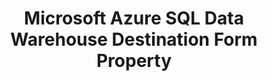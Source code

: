 ---
content-type: "api-form"
form-type: "destination"
key: "destination-form-properties-azure-sql-data-warehouse-object"

title: "Microsoft Azure SQL Data Warehouse Destination Form Property"
api-type: "azuresql_dw"
display-name: "Azure SQL Data Warehouse"

docs-name: "microsoft-azure"
db-type: "mssql"

description: ""

uses-common-fields: true

object-attributes:
  - name: "azure_storage_account_token"
    type: "string"
    required: true
    description: |
      An Azure Storage Access Key. This is used to access Azure Blob Storage, which Stitch uses to stage data for Polybase before loading it into an {{ form-property.display-name }} destination.

      For more info and instructions for generating this credential, refer to our [{{ form-property.display-name }} setup documentation]({{ link.destinations.setup.azure | prepend: site.baseurl | append: "#retrieve-storage-access-key" }}).
    value: |
      "<AZURE_STORAGE_ACCESS_KEY>"


  - name: "azure_storage_sas_url"
    type: "string"
    required: true
    description: |
      An Azure Blob service Shared Access Signature (SAS) URL, which is used to grant Stitch restricted access to Azure Storage resources. These resources are used to load data into an {{ form-property.display-name }} destination.

      For more info and instructions for generating this credential, refer to our [{{ form-property.display-name }} setup documentation]({{ link.destinations.setup.azure | prepend: site.baseurl | append: "#generate-shared-access-signature-url" }}).
    value: |
      "<AZURE_STORAGE_SAS_URL>"
---